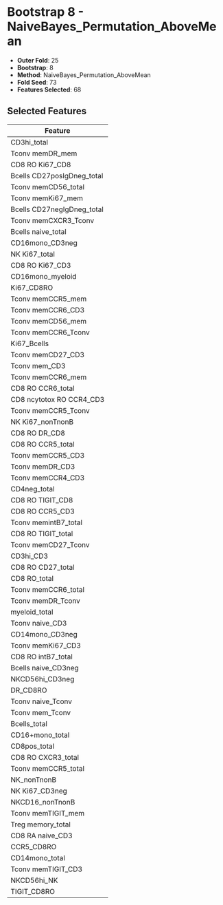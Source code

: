 # Bootstrap 8 - NaiveBayes_Permutation_AboveMean

- **Outer Fold**: 25
- **Bootstrap**: 8
- **Method**: NaiveBayes_Permutation_AboveMean
- **Fold Seed**: 73
- **Features Selected**: 68

## Selected Features

| Feature |
|---------|
| CD3hi_total |
| Tconv memDR_mem |
| CD8 RO Ki67_CD8 |
| Bcells CD27posIgDneg_total |
| Tconv memCD56_total |
| Tconv memKi67_mem |
| Bcells CD27negIgDneg_total |
| Tconv memCXCR3_Tconv |
| Bcells naive_total |
| CD16mono_CD3neg |
| NK Ki67_total |
| CD8  RO Ki67_CD3 |
| CD16mono_myeloid |
| Ki67_CD8RO |
| Tconv memCCR5_mem |
| Tconv memCCR6_CD3 |
| Tconv memCD56_mem |
| Tconv memCCR6_Tconv |
| Ki67_Bcells |
| Tconv memCD27_CD3 |
| Tconv mem_CD3 |
| Tconv memCCR6_mem |
| CD8 RO CCR6_total |
| CD8 ncytotox RO CCR4_CD3 |
| Tconv memCCR5_Tconv |
| NK Ki67_nonTnonB |
| CD8 RO DR_CD8 |
| CD8 RO CCR5_total |
| Tconv memCCR5_CD3 |
| Tconv memDR_CD3 |
| Tconv memCCR4_CD3 |
| CD4neg_total |
| CD8 RO TIGIT_CD8 |
| CD8 RO CCR5_CD3 |
| Tconv memintB7_total |
| CD8 RO TIGIT_total |
| Tconv memCD27_Tconv |
| CD3hi_CD3 |
| CD8 RO CD27_total |
| CD8 RO_total |
| Tconv memCCR6_total |
| Tconv memDR_Tconv |
| myeloid_total |
| Tconv naive_CD3 |
| CD14mono_CD3neg |
| Tconv memKi67_CD3 |
| CD8 RO intB7_total |
| Bcells naive_CD3neg |
| NKCD56hi_CD3neg |
| DR_CD8RO |
| Tconv naive_Tconv |
| Tconv mem_Tconv |
| Bcells_total |
| CD16+mono_total |
| CD8pos_total |
| CD8 RO CXCR3_total |
| Tconv memCCR5_total |
| NK_nonTnonB |
| NK Ki67_CD3neg |
| NKCD16_nonTnonB |
| Tconv memTIGIT_mem |
| Treg memory_total |
| CD8 RA naive_CD3 |
| CCR5_CD8RO |
| CD14mono_total |
| Tconv memTIGIT_CD3 |
| NKCD56hi_NK |
| TIGIT_CD8RO |
